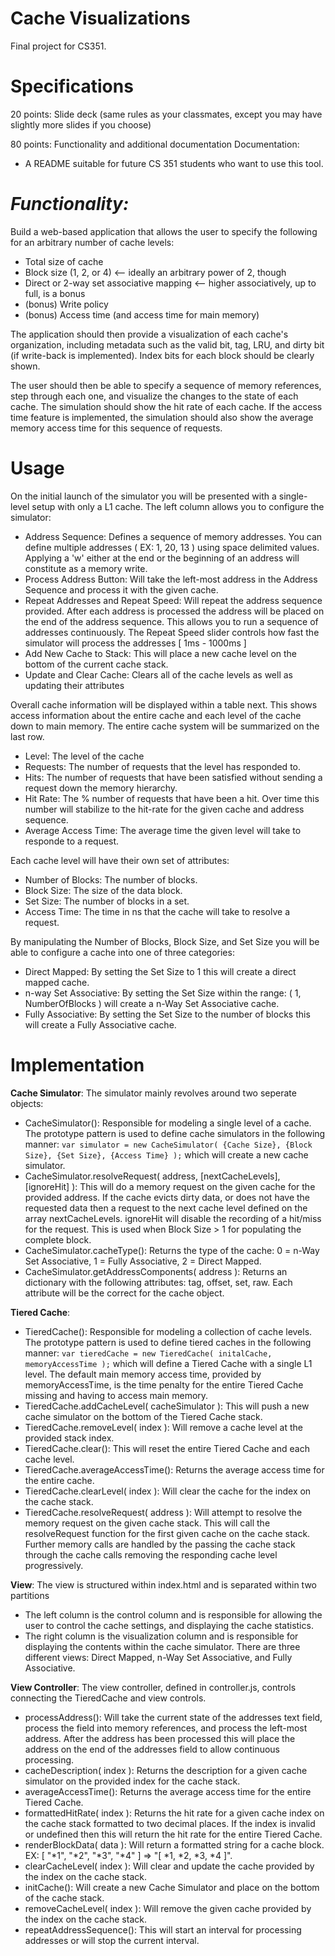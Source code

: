 Cache Visualizations
====================

Final project for CS351.

Specifications
==============
20 points: Slide deck (same rules as your classmates, except you may have
slightly more slides if you choose)

80 points: Functionality and additional documentation
Documentation:
- A README suitable for future CS 351 students who want to use this tool.

*Functionality:*
==================

Build a web-based application that allows the user to specify the
following for an arbitrary number of cache levels:
* Total size of cache
* Block size (1, 2, or 4) <-- ideally an arbitrary power of 2, though
* Direct or 2-way set associative mapping <-- higher associatively, up to
full, is a bonus
* (bonus) Write policy
* (bonus) Access time (and access time for main memory)

The application should then provide a visualization of each cache's
organization, including metadata such as the valid bit, tag, LRU, and
dirty bit (if write-back is implemented). Index bits for each block should
be clearly shown.

The user should then be able to specify a sequence of memory references,
step through each one, and visualize the changes to the state of each
cache. The simulation should show the hit rate of each cache. If the
access time feature is implemented, the simulation should also show the
average memory access time for this sequence of requests.

Usage
======
On the initial launch of the simulator you will be presented with a single-level setup with only a L1 cache.
The left column allows you to configure the simulator:
* Address Sequence: Defines a sequence of memory addresses. You can define multiple addresses ( EX: 1, 20, 13 ) using space delimited values. Applying a 'w' either at the end or the beginning of an address will constitute as a memory write.
* Process Address Button: Will take the left-most address in the Address Sequence and process it with the given cache.
* Repeat Addresses and Repeat Speed: Will repeat the address sequence provided. After each address is processed the address will be placed on the end of the address sequence. This allows you to run a sequence of addresses continuously. The Repeat Speed slider controls how fast the simulator will process the addresses [ 1ms - 1000ms ]
* Add New Cache to Stack: This will place a new cache level on the bottom of the current cache stack. 
* Update and Clear Cache: Clears all of the cache levels as well as updating their attributes

Overall cache information will be displayed within a table next. This shows access information about the entire cache and each level of the cache down to main memory. The entire cache system will be summarized on the last row.
* Level: The level of the cache
* Requests: The number of requests that the level has responded to.
* Hits: The number of requests that have been satisfied without sending a request down the memory hierarchy.
* Hit Rate: The % number of requests that have been a hit. Over time this number will stabilize to the hit-rate for the given cache and address sequence.
* Average Access Time: The average time the given level will take to responde to a request.

Each cache level will have their own set of attributes:
* Number of Blocks: The number of blocks.
* Block Size: The size of the data block.
* Set Size: The number of blocks in a set.
* Access Time: The time in ns that the cache will take to resolve a request.

By manipulating the Number of Blocks, Block Size, and Set Size you will be able to configure a cache into one of three categories:
* Direct Mapped: By setting the Set Size to 1 this will create a direct mapped cache.
* n-way Set Associative: By setting the Set Size within the range: ( 1, NumberOfBlocks ) will create a n-Way Set Associative cache.
* Fully Associative: By setting the Set Size to the number of blocks this will create a Fully Associative cache.


Implementation
==============
**Cache Simulator**:
The simulator mainly revolves around two seperate objects:
* CacheSimulator(): Responsible for modeling a single level of a cache. The prototype pattern is used to define cache simulators in the following manner: ``` var simulator = new CacheSimulator( {Cache Size}, {Block Size}, {Set Size}, {Access Time} ); ``` which will create a new cache simulator.
* CacheSimulator.resolveRequest( address, [nextCacheLevels], [ignoreHit] ): This will do a memory request on the given cache for the provided address. If the cache evicts dirty data, or does not have the requested data then a request to the next cache level defined on the array nextCacheLevels. ignoreHit will disable the recording of a hit/miss for the request. This is used when Block Size > 1 for populating the complete block.
* CacheSimulator.cacheType(): Returns the type of the cache: 0 = n-Way Set Associative, 1 = Fully Associative, 2 = Direct Mapped.
* CacheSimulator.getAddressComponents( address ): Returns an dictionary with the following attributes: tag, offset, set, raw. Each attribute will be the correct for the cache object.

**Tiered Cache**:
* TieredCache(): Responsible for modeling a collection of cache levels. The prototype pattern is used to define tiered caches in the following manner: ``` var tieredCache = new TieredCache( initalCache, memoryAccessTime ); ``` which will define a Tiered Cache with a single L1 level. The default main memory access time, provided by memoryAccessTime, is the time penalty for the entire Tiered Cache missing and having to access main memory.
* TieredCache.addCacheLevel( cacheSimulator ): This will push a new cache simulator on the bottom of the Tiered Cache stack.
* TieredCache.removeLevel( index ): Will remove a cache level at the provided stack index.
* TieredCache.clear(): This will reset the entire Tiered Cache and each cache level.
* TieredCache.averageAccessTime(): Returns the average access time for the entire cache.
* TieredCache.clearLevel( index ): Will clear the cache for the index on the cache stack.
* TieredCache.resolveRequest( address ): Will attempt to resolve the memory request on the given cache stack. This will call the resolveRequest function for the first given cache on the cache stack. Further memory calls are handled by the passing the cache stack through the cache calls removing the responding cache level progressively.

**View**:
The view is structured within index.html and is separated within two partitions
* The left column is the control column and is responsible for allowing the user to control the cache settings, and displaying the cache statistics.
* The right column is the visualization column and is responsible for displaying the contents within the cache simulator. There are three different views: Direct Mapped, n-Way Set Associative, and Fully Associative.

**View Controller**:
The view controller, defined in controller.js, controls connecting the TieredCache and view controls.
* processAddress(): Will take the current state of the addresses text field, process the field into memory references, and process the left-most address. After the address has been processed this will place the address on the end of the addresses field to allow continuous processing.
* cacheDescription( index ): Returns the description for a given cache simulator on the provided index for the cache stack.
* averageAccessTime(): Returns the average access time for the entire Tiered Cache.
* formattedHitRate( index ): Returns the hit rate for a given cache index on the cache stack formatted to two decimal places. If the index is invalid or undefined then this will return the hit rate for the entire Tiered Cache.
* renderBlockData( data ): Will return a formatted string for a cache block. EX: [ "*1", "*2", "*3", "*4" ] => "[ *1, *2, *3, *4 ]".
* clearCacheLevel( index ): Will clear and update the cache provided by the index on the cache stack.
* initCache(): Will create a new Cache Simulator and place on the bottom of the cache stack.
* removeCacheLevel( index ): Will remove the given cache provided by the index on the cache stack.
* repeatAddressSequence(): This will start an interval for processing addresses or will stop the current interval.
